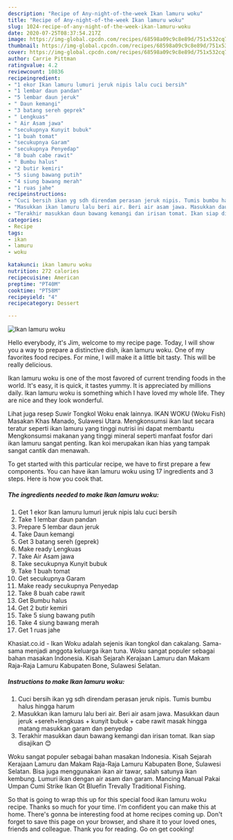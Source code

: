 ```yaml
---
description: "Recipe of Any-night-of-the-week Ikan lamuru woku"
title: "Recipe of Any-night-of-the-week Ikan lamuru woku"
slug: 1024-recipe-of-any-night-of-the-week-ikan-lamuru-woku
date: 2020-07-25T08:37:54.217Z
image: https://img-global.cpcdn.com/recipes/68598a09c9c8e89d/751x532cq70/ikan-lamuru-woku-foto-resep-utama.jpg
thumbnail: https://img-global.cpcdn.com/recipes/68598a09c9c8e89d/751x532cq70/ikan-lamuru-woku-foto-resep-utama.jpg
cover: https://img-global.cpcdn.com/recipes/68598a09c9c8e89d/751x532cq70/ikan-lamuru-woku-foto-resep-utama.jpg
author: Carrie Pittman
ratingvalue: 4.2
reviewcount: 10836
recipeingredient:
- "1 ekor Ikan lamuru lumuri jeruk nipis lalu cuci bersih"
- "1 lembar daun pandan"
- "5 lembar daun jeruk"
- " Daun kemangi"
- "3 batang sereh geprek"
- " Lengkuas"
- " Air Asam jawa"
- "secukupnya Kunyit bubuk"
- "1 buah tomat"
- "secukupnya Garam"
- "secukupnya Penyedap"
- "8 buah cabe rawit"
- " Bumbu halus"
- "2 butir kemiri"
- "5 siung bawang putih"
- "4 siung bawang merah"
- "1 ruas jahe"
recipeinstructions:
- "Cuci bersih ikan yg sdh direndam perasan jeruk nipis. Tumis bumbu halus hingga harum"
- "Masukkan ikan lamuru lalu beri air. Beri air asam jawa. Masukkan daun jeruk +sereh+lengkuas + kunyit bubuk + cabe rawit masak hingga matang masukkan garam dan penyedap"
- "Terakhir masukkan daun bawang kemangi dan irisan tomat. Ikan siap disajikan 😊"
categories:
- Recipe
tags:
- ikan
- lamuru
- woku

katakunci: ikan lamuru woku 
nutrition: 272 calories
recipecuisine: American
preptime: "PT40M"
cooktime: "PT58M"
recipeyield: "4"
recipecategory: Dessert

---
```



![Ikan lamuru woku](https://img-global.cpcdn.com/recipes/68598a09c9c8e89d/751x532cq70/ikan-lamuru-woku-foto-resep-utama.jpg)

Hello everybody, it's Jim, welcome to my recipe page. Today, I will show you a way to prepare a distinctive dish, ikan lamuru woku. One of my favorites food recipes. For mine, I will make it a little bit tasty. This will be really delicious.

Ikan lamuru woku is one of the most favored of current trending foods in the world. It's easy, it is quick, it tastes yummy. It is appreciated by millions daily. Ikan lamuru woku is something which I have loved my whole life. They are nice and they look wonderful.

Lihat juga resep Suwir Tongkol Woku enak lainnya. IKAN WOKU (Woku Fish) Masakan Khas Manado, Sulawesi Utara. Mengkonsumsi ikan laut secara teratur seperti ikan lamuru yang tinggi nutrisi ini dapat membantu Mengkonsumsi makanan yang tinggi mineral seperti manfaat fosfor dari ikan lamuru sangat penting. Ikan koi merupakan ikan hias yang tampak sangat cantik dan menawah.


To get started with this particular recipe, we have to first prepare a few components. You can have ikan lamuru woku using 17 ingredients and 3 steps. Here is how you cook that.

<!--inarticleads1-->

##### The ingredients needed to make Ikan lamuru woku:

1. Get 1 ekor Ikan lamuru lumuri jeruk nipis lalu cuci bersih
1. Take 1 lembar daun pandan
1. Prepare 5 lembar daun jeruk
1. Take  Daun kemangi
1. Get 3 batang sereh (geprek)
1. Make ready  Lengkuas
1. Take  Air Asam jawa
1. Take secukupnya Kunyit bubuk
1. Take 1 buah tomat
1. Get secukupnya Garam
1. Make ready secukupnya Penyedap
1. Take 8 buah cabe rawit
1. Get  Bumbu halus
1. Get 2 butir kemiri
1. Take 5 siung bawang putih
1. Take 4 siung bawang merah
1. Get 1 ruas jahe


Khasiat.co.id - Ikan Woku adalah sejenis ikan tongkol dan cakalang. Sama-sama menjadi anggota keluarga ikan tuna. Woku sangat populer sebagai bahan masakan Indonesia. Kisah Sejarah Kerajaan Lamuru dan Makam Raja-Raja Lamuru Kabupaten Bone, Sulawesi Selatan. 

<!--inarticleads2-->

##### Instructions to make Ikan lamuru woku:

1. Cuci bersih ikan yg sdh direndam perasan jeruk nipis. Tumis bumbu halus hingga harum
1. Masukkan ikan lamuru lalu beri air. Beri air asam jawa. Masukkan daun jeruk +sereh+lengkuas + kunyit bubuk + cabe rawit masak hingga matang masukkan garam dan penyedap
1. Terakhir masukkan daun bawang kemangi dan irisan tomat. Ikan siap disajikan 😊


Woku sangat populer sebagai bahan masakan Indonesia. Kisah Sejarah Kerajaan Lamuru dan Makam Raja-Raja Lamuru Kabupaten Bone, Sulawesi Selatan. Bisa juga menggunakan ikan air tawar, salah satunya ikan kembung. Lumuri ikan dengan air asam dan garam. Mancing Manual Pakai Umpan Cumi Strike Ikan Gt Bluefin Trevally Traditional Fishing. 

So that is going to wrap this up for this special food ikan lamuru woku recipe. Thanks so much for your time. I'm confident you can make this at home. There's gonna be interesting food at home recipes coming up. Don't forget to save this page on your browser, and share it to your loved ones, friends and colleague. Thank you for reading. Go on get cooking!
